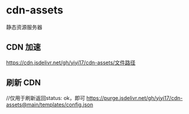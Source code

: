# cdn-assets
静态资源服务器


## CDN 加速
https://cdn.jsdelivr.net/gh/yiyi17/cdn-assets/文件路径

## 刷新 CDN

//仅用于刷新返回status: ok，即可
https://purge.jsdelivr.net/gh/yiyi17/cdn-assets@main/templates/config.json

